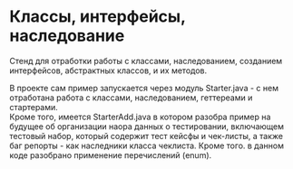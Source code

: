# Классы, интерфейсы, наследование

Стенд для отработки работы с классами, наследованием, созданием интерфейсов, абстрактных классов, и их методов.

В проекте сам пример запускается через модуль Starter.java - с нем отработана работа с классами, наследованием, геттереами и стартерами.  
Кроме того, имеется StarterAdd.java в котором разобра пример на будущее об организации наора данных о тестировании, включающем тестовый набор, который содержит тест кейсфы и чек-листы, а также баг репорты - как наследники класса чеклиста. Кроме того. в данном коде разобрано применение перечислений (enum).
